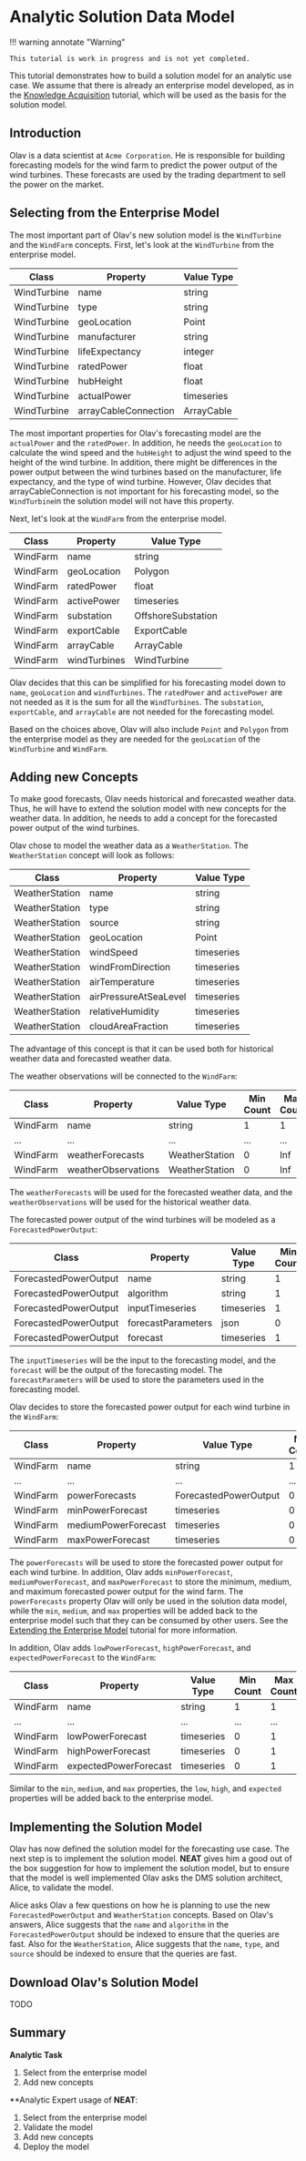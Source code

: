 # Analytic Solution Data Model

!!! warning annotate "Warning"

    This tutorial is work in progress and is not yet completed.


This tutorial demonstrates how to build a solution model for an analytic use case. We assume that there is already
an enterprise model developed, as in the [Knowledge Acquisition](./part-1-knowledge-acquisition.md) tutorial, which
will be used as the basis for the solution model.

## Introduction

Olav is a data scientist at `Acme Corporation`. He is responsible for building forecasting models for the wind farm
to predict the power output of the wind turbines. These forecasts are used by the trading department to sell
the power on the market.

## Selecting from the Enterprise Model
The most important part of Olav's new solution model is the `WindTurbine` and the `WindFarm` concepts. First,
let's look at the `WindTurbine` from the enterprise model.

| Class       | Property             | Value Type |
|-------------|----------------------|------------|
| WindTurbine | name                 | string     |
| WindTurbine | type                 | string     |
| WindTurbine | geoLocation          | Point      |
| WindTurbine | manufacturer         | string     |
| WindTurbine | lifeExpectancy       | integer    |
| WindTurbine | ratedPower           | float      |
| WindTurbine | hubHeight            | float      |
| WindTurbine | actualPower          | timeseries |
| WindTurbine | arrayCableConnection | ArrayCable |

The most important properties for Olav's forecasting model are the `actualPower` and the `ratedPower`. In addition,
he needs the `geoLocation` to calculate the wind speed and the `hubHeight` to adjust the wind speed to the height
of the wind turbine. In addition, there might be differences in the power output between the wind turbines based
on the manufacturer, life expectancy, and the type of wind turbine. However, Olav decides that
arrayCableConnection is not important for his forecasting model, so the `WindTurbine`in the solution model will
not have this property.

Next, let's look at the `WindFarm` from the enterprise model.

| Class       | Property             | Value Type         |
|-------------|----------------------|--------------------|
| WindFarm    | name                 | string             |
| WindFarm    | geoLocation          | Polygon            |
| WindFarm    | ratedPower           | float              |
| WindFarm    | activePower          | timeseries         |
| WindFarm    | substation           | OffshoreSubstation |
| WindFarm    | exportCable          | ExportCable        |
| WindFarm    | arrayCable           | ArrayCable         |
| WindFarm    | windTurbines         | WindTurbine        |

Olav decides that this can be simplified for his forecasting model down to `name`, `geoLocation` and `windTurbines`.
The `ratedPower` and `activePower` are not needed as it is the sum for all the `WindTurbines`. The
`substation`, `exportCable`, and `arrayCable` are not needed for the forecasting model.

Based on the choices above, Olav will also include `Point` and `Polygon` from the enterprise model as they are needed
for the `geoLocation` of the `WindTurbine` and `WindFarm`.

## Adding new Concepts

To make good forecasts, Olav needs historical and forecasted weather data. Thus, he will have to extend the solution
model with new concepts for the weather data. In addition, he needs to add a concept for the forecasted power output
of the wind turbines.

Olav chose to model the weather data as a `WeatherStation`. The `WeatherStation` concept will look
as follows:

| Class            | Property              | Value Type   |
|------------------|-----------------------|--------------|
| WeatherStation  | name                  | string       |
| WeatherStation  | type                  | string       |
| WeatherStation  | source                | string       |
| WeatherStation  | geoLocation           | Point        |
| WeatherStation  | windSpeed             | timeseries   |
| WeatherStation  | windFromDirection     | timeseries   |
| WeatherStation  | airTemperature        | timeseries   |
| WeatherStation  | airPressureAtSeaLevel | timeseries   |
| WeatherStation  | relativeHumidity      | timeseries   |
| WeatherStation  | cloudAreaFraction     | timeseries   |

The advantage of this concept is that it can be used both for historical weather data and forecasted weather data.

The weather observations will be connected to the `WindFarm`:

| Class        | Property            | Value Type      | Min Count | Max Count |
|--------------|---------------------|-----------------|-----------|-----------|
| WindFarm     | name                | string          | 1         | 1         |
| ...          | ...                 | ...             | ...       | ...       |
| WindFarm     | weatherForecasts    | WeatherStation | 0         | Inf       |
| WindFarm     | weatherObservations | WeatherStation | 0         | Inf       |

The `weatherForecasts` will be used for the forecasted weather data, and the `weatherObservations` will be used for
the historical weather data.

The forecasted power output of the wind turbines will be modeled as a `ForecastedPowerOutput`:

| Class                   | Property           | Value Type | Min Count | Max Count |
|-------------------------|--------------------|------------|-----------|-----------|
| ForecastedPowerOutput   | name               | string     | 1         | 1         |
| ForecastedPowerOutput   | algorithm          | string     | 1         | 1         |
| ForecastedPowerOutput   | inputTimeseries    | timeseries | 1         | Inf       |
| ForecastedPowerOutput   | forecastParameters | json       | 0         | 1         |
| ForecastedPowerOutput   | forecast           | timeseries | 1         | 1         |

The `inputTimeseries` will be the input to the forecasting model, and the `forecast` will be the output of the
forecasting model. The `forecastParameters` will be used to store the parameters used in the forecasting model.

Olav decides to store the forecasted power output for each wind turbine in the `WindFarm`:

| Class         | Property            | Value Type            | Min Count | Max Count |
|---------------|---------------------|-----------------------|-----------|-----------|
| WindFarm      | name                | string                | 1         | 1         |
| ...           | ...                 | ...                   | ...       | ...       |
| WindFarm      | powerForecasts      | ForecastedPowerOutput | 0         | Inf       |
| WindFarm      | minPowerForecast    | timeseries            | 0         | 1         |
| WindFarm      | mediumPowerForecast | timeseries            | 0         | 1         |
| WindFarm      | maxPowerForecast    | timeseries            | 0         | 1         |

The `powerForecasts` will be used to store the forecasted power output for each wind turbine. In addition, Olav
adds `minPowerForecast`, `mediumPowerForecast`, and `maxPowerForecast` to store the minimum, medium, and maximum
forecasted power output for the wind farm. The `powerForecasts` property Olav will only be used in the
solution data model, while the `min`, `medium`, and `max` properties will be added back to the enterprise model such
that they can be consumed by other users. See the [Extending the Enterprise Model](./part-3-extending-enterprise-model.md)
tutorial for more information.

In addition, Olav adds `lowPowerForecast`, `highPowerForecast`, and `expectedPowerForecast` to the `WindFarm`:

| Class         | Property              | Value Type | Min Count | Max Count |
|---------------|-----------------------|------------|-----------|-----------|
| WindFarm      | name                  | string     | 1         | 1         |
| ...           | ...                   | ...        | ...       | ...       |
| WindFarm      | lowPowerForecast      | timeseries | 0         | 1         |
| WindFarm      | highPowerForecast     | timeseries | 0         | 1         |
| WindFarm      | expectedPowerForecast | timeseries | 0         | 1         |

Similar to the `min`, `medium`, and `max` properties, the `low`, `high`, and `expected` properties will be added
back to the enterprise model.


## Implementing the Solution Model

Olav has now defined the solution model for the forecasting use case. The next step is to implement the solution model.
**NEAT** gives him a good out of the box suggestion for how to implement the solution model, but to ensure that the
model is well implemented Olav asks the DMS solution architect, Alice, to validate the model.

Alice asks Olav a few questions on how he is planning to use the new `ForecastedPowerOutput` and `WeatherStation`
concepts. Based on Olav's answers, Alice suggests that the `name` and `algorithm` in the `ForecastedPowerOutput` should
be indexed to ensure that the queries are fast. Also for the `WeatherStation`, Alice suggests that the `name`,
`type`, and `source` should be indexed to ensure that the queries are fast.

## Download Olav's Solution Model

TODO

## Summary

**Analytic Task**

1. Select from the enterprise model
2. Add new concepts

**Analytic Expert usage of **NEAT**:

1. Select from the enterprise model
2. Validate the model
3. Add new concepts
4. Deploy the model
